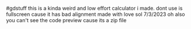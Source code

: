 #gdstuff
this is a kinda weird and low effort calculator i made. 
dont use is fullscreen cause it has bad alignment
made with love
sol 7/3/2023
oh also you can't see the code preview cause its a zip file
